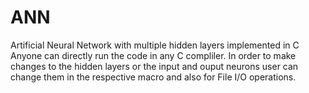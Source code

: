 # ANN
Artificial Neural Network with multiple hidden layers implemented in C
Anyone can directly run the code in any C compliler.
In order to make changes to the hidden layers or the input and ouput neurons user can change them in the respective macro
and also for File I/O operations.
